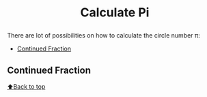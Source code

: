 # <p align="center"><b>Calculate Pi</b></p>

There are lot of possibilities on how to calculate the circle number &pi;:
  
* [Continued Fraction](#continued-fraction)


## Continued Fraction

[:arrow_up:Back to top](#calculate-pi)
